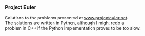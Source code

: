 ### Project Euler
Solutions to the problems presented at www.projecteuler.net.  
The solutions are written in Python, although I might redo a  
problem in C++ if the Python implementation proves to be too slow.
